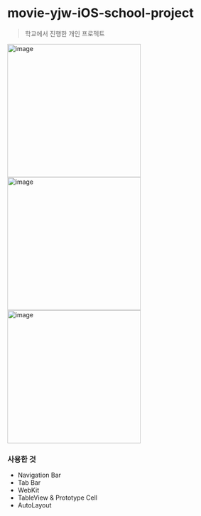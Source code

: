 # movie-yjw-iOS-school-project

> 학교에서 진행한 개인 프로젝트

<img width="300" alt="image" src="https://user-images.githubusercontent.com/81426024/173306617-d7338cd3-af4d-4028-b03a-f668a2b5dac6.png"><img width="300" alt="image" src="https://user-images.githubusercontent.com/81426024/173306691-c4fbae33-7438-4d28-8a83-c0b68003cf92.png"><img width="300" alt="image" src="https://user-images.githubusercontent.com/81426024/173306660-f0215393-2994-4e7d-861a-b54f20ff8d6e.png">

### 사용한 것
- Navigation Bar
- Tab Bar
- WebKit
- TableView & Prototype Cell
- AutoLayout
